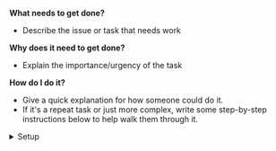 **What needs to get done?**

- Describe the issue or task that needs work

**Why does it need to get done?**

- Explain the importance/urgency of the task

**How do I do it?**

- Give a quick explanation for how someone could do it.
- If it's a repeat task or just more complex, write some step-by-step instructions below to help walk them through it.

<details>
  <summary>Setup</summary>

  - Clone the repo by running `git clone https://github.com/mousemke/torment.git`
  - Run `npm install`
  - Run tests with `make tests` (tests will "fail" for now, as expected)

</details>
